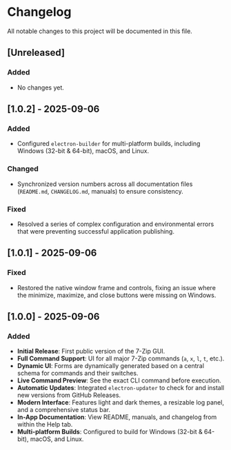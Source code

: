 # Changelog

All notable changes to this project will be documented in this file.

## [Unreleased]

### Added
- No changes yet.

## [1.0.2] - 2025-09-06

### Added
- Configured `electron-builder` for multi-platform builds, including Windows (32-bit & 64-bit), macOS, and Linux.

### Changed
- Synchronized version numbers across all documentation files (`README.md`, `CHANGELOG.md`, manuals) to ensure consistency.

### Fixed
- Resolved a series of complex configuration and environmental errors that were preventing successful application publishing.

## [1.0.1] - 2025-09-06

### Fixed
- Restored the native window frame and controls, fixing an issue where the minimize, maximize, and close buttons were missing on Windows.

## [1.0.0] - 2025-09-06

### Added
- **Initial Release**: First public version of the 7-Zip GUI.
- **Full Command Support**: UI for all major 7-Zip commands (`a`, `x`, `l`, `t`, etc.).
- **Dynamic UI**: Forms are dynamically generated based on a central schema for commands and their switches.
- **Live Command Preview**: See the exact CLI command before execution.
- **Automatic Updates**: Integrated `electron-updater` to check for and install new versions from GitHub Releases.
- **Modern Interface**: Features light and dark themes, a resizable log panel, and a comprehensive status bar.
- **In-App Documentation**: View README, manuals, and changelog from within the Help tab.
- **Multi-platform Builds**: Configured to build for Windows (32-bit & 64-bit), macOS, and Linux.